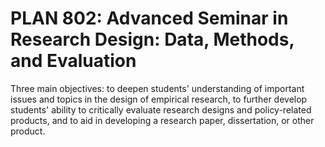 # PLAN 802: Advanced Seminar in Research Design: Data, Methods, and Evaluation

Three main objectives: to deepen students' understanding of important issues and topics in the design of empirical research, to further develop students' ability to critically evaluate research designs and policy-related products, and to aid in developing a research paper, dissertation, or other product.